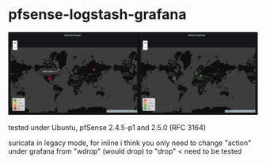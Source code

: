 # pfsense-logstash-grafana

![ScreenShot](https://raw.githubusercontent.com/kiokoman/pfsense-logstash-grafana/master/images/immagine.jpg)

tested under Ubuntu, pfSense 2.4.5-p1 and 2.5.0 (RFC 3164)

suricata in legacy mode, for inline i think you only need to change "action" under grafana from "wdrop" (would drop) to "drop" < need to be tested
